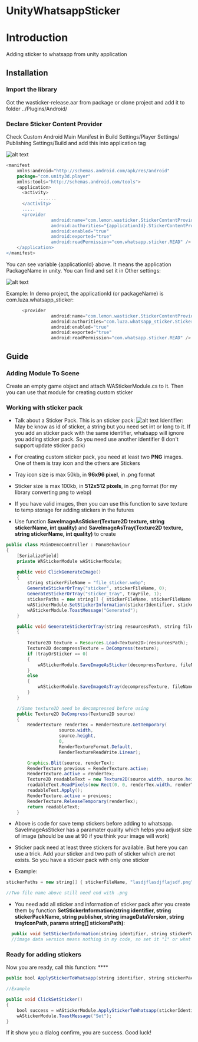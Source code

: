# UnityWhatsappSticker
# Introduction

Adding sticker to whatsapp from unity application

## Installation

### Import the library
Got the wasticker-release.aar from package or clone project and add it to folder ../Plugins/Android/

### Declare Sticker Content Provider

Check Custom Android Main Manifest in Build Settings/Player Settings/ Publishing Settings/Build and add this into application tag <application></application>

![alt text]([http://url/to/img.png](https://github.com/ngtien137/UnityWhatsappSticker/blob/main/tutorial_images/tut1.png))

```gradle
<manifest
    xmlns:android="http://schemas.android.com/apk/res/android"
    package="com.unity3d.player"
    xmlns:tools="http://schemas.android.com/tools">
    <application>
      <activity>
            .......
      </activity>
      .....
      <provider
                 android:name="com.lemon.wasticker.StickerContentProvider"
                 android:authorities="{applicationId}.StickerContentProvider"
                 android:enabled="true"
                 android:exported="true"
                 android:readPermission="com.whatsapp.sticker.READ" />
    </application>
</manifest>
```

You can see variable {applicationId} above. It means the application PackageName in unity. You can find and set it in Other settings:

![alt text]([http://url/to/img.png](https://github.com/ngtien137/UnityWhatsappSticker/blob/main/tutorial_images/tut2.png))

Example: In demo project, the applicationId (or packageName) is com.luza.whatsapp_sticker:

```gradle
      <provider
                 android:name="com.lemon.wasticker.StickerContentProvider"
                 android:authorities="com.luza.whatsapp_sticker.StickerContentProvider"
                 android:enabled="true"
                 android:exported="true"
                 android:readPermission="com.whatsapp.sticker.READ" />
```

## Guide

### Adding Module To Scene
Create an empty game object and attach WAStickerModule.cs to it. Then you can use that module for creating custom sticker

### Working with sticker pack
* Talk about a Sticker Pack. This is an sticker pack:
![alt text]([http://url/to/img.png](https://github.com/ngtien137/UnityWhatsappSticker/blob/main/tutorial_images/sticker_pack.png))
  Identifier: May be know as id of sticker, a string but you need set int or long to it. If you add an sticker pack with the same identifier, whatsapp will ignore you adding sticker pack. So you need use another identifier (I don't support update sticker pack)

* For creating custom sticker pack, you need at least two **PNG** images. One of them is tray icon and the others are Stickers
* Tray icon size is max 50kb, in **96x96 pixel**, in .png format
* Sticker size is max 100kb, in **512x512 pixels**, in .png format (for my library converting png to webp)

* If you have valid images, then you can use this function to save texture to temp storage for adding stickers in the futures
* Use function **SaveImageAsSticker(Texture2D texture, string stickerName, int quality)** and **SaveImageAsTray(Texture2D texture, string stickerName, int quality)** to create 

```java
public class MainDemoController : MonoBehaviour
{
    [SerializeField]
    private WAStickerModule wAStickerModule;

    public void ClickGenerateImage()
    {
        string stickerFileName = "file_sticker.webp";
        GenerateStickerOrTray("sticker", stickerFileName, 0);
        GenerateStickerOrTray("sticker_tray", trayFile, 1);
        stickerPaths = new string[] { stickerFileName, stickerFileName, stickerFileName };
        wAStickerModule.SetStickerInformation(stickerIdentifier, stickerPackName, "TienUU", "1", trayIconPath: trayFile, stickerPaths);
        wAStickerModule.ToastMessage("Generated");
    }

    public void GenerateStickerOrTray(string resourcesPath, string fileName, int trayOrSticker) // 1 is tray, 0 is sticker
    {
        
        Texture2D texture = Resources.Load<Texture2D>(resourcesPath);
        Texture2D decompressTexture = DeCompress(texture);
        if (trayOrSticker == 0)
        {   
            wAStickerModule.SaveImageAsSticker(decompressTexture, fileName, 90);
        }
        else
        {
            wAStickerModule.SaveImageAsTray(decompressTexture, fileName, 90);
        }
    }

    //Some texture2D need be decompressed before using
    public Texture2D DeCompress(Texture2D source)
    {
        RenderTexture renderTex = RenderTexture.GetTemporary(
                    source.width,
                    source.height,
                    0,
                    RenderTextureFormat.Default,
                    RenderTextureReadWrite.Linear);

        Graphics.Blit(source, renderTex);
        RenderTexture previous = RenderTexture.active;
        RenderTexture.active = renderTex;
        Texture2D readableText = new Texture2D(source.width, source.height);
        readableText.ReadPixels(new Rect(0, 0, renderTex.width, renderTex.height), 0, 0);
        readableText.Apply();
        RenderTexture.active = previous;
        RenderTexture.ReleaseTemporary(renderTex);
        return readableText;
    }
```

* Above is code for save temp stickers before adding to whatsapp. SaveImageAsSticker has a paramater quality which helps you adjust size of image (should be use at 90 if you think your image will work)

* Sticker pack need at least three stickers for available. But here you can use a trick. Add your sticker and two path of sticker which are not exists. So you have a sticker pack with only one sticker

* Example:

```java
stickerPaths = new string[] { stickerFileName, "lasdjflasdjflajsdf.png", "rqweoruqwer.png" };

//Two file name above still need end with .png
```

* You need add all sticker and information of sticker pack after you create them by function **SetStickerInformation(string identifier, string stickerPackName, string publisher, string imageDataVersion, string trayIconPath, params string[] stickersPath)**:

```java
  public void SetStickerInformation(string identifier, string stickerPackName, string publisher, string imageDataVersion, string trayIconPath, params string[] stickersPath)
  //image data version means nothing in my code, so set it "1" or what you want
```

### Ready for adding stickers
Now you are ready, call this function: ****
```java
public bool ApplyStickerToWhatsapp(string identifier, string stickerPackName)

//Example

public void ClickSetSticker()
{
    bool success = wAStickerModule.ApplyStickerToWhatsapp(stickerIdentifier, stickerPackName);
    wAStickerModule.ToastMessage("Set");
}

```
If it show you a dialog confirm, you are success. Good luck!
